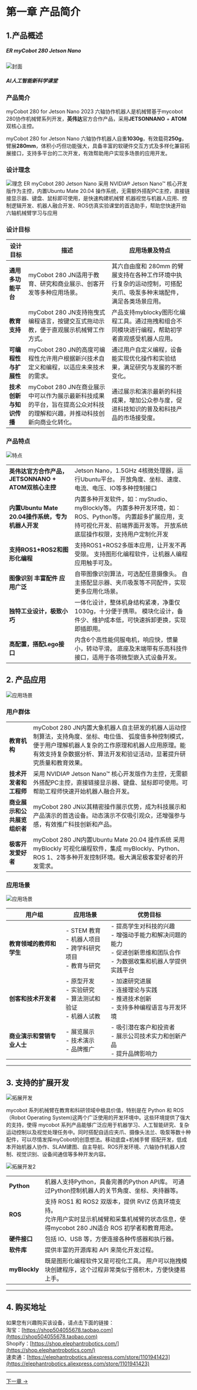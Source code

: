 # 第一章 产品简介
## 1.产品概述

##### ER myCobot 280 Jetson Nano

![封面](../../resource/1-ProductInformation/1.ProductIntroduction/280JNtu.png)
##### AI人工智能新科学课堂

### 产品简介

myCobot 280 for Jetson Nano 2023 六轴协作机器人是机械臂基于mycobot 280协作机械臂系列开发，**英伟达**官方合作产品，采用**JETSONNANO** + **ATOM**双核心主控。

myCobot 280 for Jetson Nano 六轴协作机器人自重**1030g**，有效载荷**250g**，臂展**280mm**，体积小巧但功能强大，具备丰富的软硬件交互方式及多样化兼容拓展接口，支持多平台的二次开发，有效帮助用户实现多场景的应用开发。

### 设计理念
![理念](../../resource/1-ProductInformation/1.ProductIntroduction/DualScreen.jpg)
ER myCobot 280 Jetson Nano 采用 NVIDIA® Jetson Nano™ 核心开发版作为主控，内置Ubuntu Mate 20.04 操作系统，无需额外搭配PC主控，直接链接显示器、键盘、鼠标即可使用，是快速构建机械臂 机器视觉与机器人应用、控制逻辑开发、机器人融合开发、ROS仿真实验课堂的首选助手，帮助您快速开始六轴机械臂学习与应用

### 设计目标

| 设计目标               | 描述                                                         | 应用场景及特点                                               |
| ---------------------- | ------------------------------------------------------------ | ------------------------------------------------------------ |
| **通用多功能平台**     | myCobot 280 JN适用于教育、研究和商业展示、创客开发等多种应用场景。 | 其六自由度和 280mm 的臂展支持在各种工作环境中执行复杂的运动控制，可搭配夹爪、吸泵多种末端配件，满足各类场景应用。 |
| **教育支持**           | myCobot 280 JN支持拖曳式编程语言，按键交互式拖动示教，便于直观展示机械臂工作方式。 | 产品支持myblocky图形化编程工具。通过拖拽和组合不同模块进行编程，帮助初学者直观感受机器人应用。 |
| **可编程性与扩展性**   | myCobot 280 JN的高度可编程性允许用户根据新兴技术自定义和编程，以适应未来技术的需求。 | 通过用户自定义编程，设备能实现优化操作和实验结果，满足研究与发展的不断变化。 |
| **技术创新与知识传播** | myCobot 280 JN在商业展示中可以作为展示最新科技成果的平台，旨在提高公众对科技的理解和兴趣，并推动科技创新向商业化转化。 | 通过展示和演示最新的科技成果，增加公众参与度，促进科技知识的普及和科技产品的市场接受度。 |

### 产品特点

![特点](../../resource/1-ProductInformation/1.ProductIntroduction/feature.png)

|                                                     |                                                              |
| --------------------------------------------------- | ------------------------------------------------------------ |
| **英伟达官方合作产品，JETSONNANO + ATOM双核心主控** | Jetson Nano，1.5GHz 4核微处理器，运行Ubuntu平台。 开放角度、坐标、速度、电流、电压、IO等多种控制接口 |
| **内置Ubuntu Mate 20.04操作系统，专为机器人开发**   | 内置多种开发软件，如：myStudio、myBlockly等。 内置多种开发环境，如：ROS、Python等。 内置超多扩展应用，支持可视化开发、前端界面开发等。 开放系统底层操作权限，支持用户定制化开发 |
| **支持ROS1+ROS2和图形化编程**                       | 支持ROS1+ROS2多版本应用，让开发不再受限。 支持图形化编程软件，让机器人编程应用触手可及。 |
| **图像识别 丰富配件 应用广泛**                      | 自带图像识别算法，可选配任意摄像头。 自主搭配显示器、夹爪吸泵等不同配件，实现更多应用化场景。 |
| **独特工业设计，极致小巧**                          | 一体化设计，整体机身结构紧凑，净重仅1030g，十分便于携带。 模块化设计，备件少、维护成本低，可快速拆卸更换，实现即插即用。 |
| **高配置，搭配Lego接口**                            | 内含6个高性能伺服电机，响应快，惯量小，转动平滑。 底座及末端带有乐高科技件接口，适用于各项微型嵌入式设备开发。 |



## 2. 产品应用

![应用场景](../../resource/1-ProductInformation/1.ProductIntroduction/ApplicationScenario.png)
### 用户群体

|                              |                                                              |
| ---------------------------- | ------------------------------------------------------------ |
| **教育机构**                 | myCobot 280 JN内置大象机器人自主研发的机器人运动控制算法，支持角度、坐标、电位值、 弧度值多种控制模式，便于⽤户理解机器人复杂的工作原理和机器⼈应用原理。能有效支持复杂数据分析、算法开发和验证活动，显著提升研究质量和教育效果。 |
| **技术开发者和工程师**       | 采用 NVIDIA® Jetson Nano™ 核心开发版作为主控，无需额外搭配PC主控，直接链接显示器、键盘、鼠标即可使用。可帮助工程师快速开始机器人融合开发。 |
| **商业展示和公共展览组织者** | myCobot 280 JN以其精密操作展示优势，成为科技展示和产品演示的首选设备。动态演示不仅吸引观众，还增强参与感，有效推广科技创新和产品。 |
| **极客开发爱好者**           | myCobot 280 JN内置Ubuntu Mate 20.04 操作系统 采用 myBlockly 可视化编程软件，集成 myBlockly、Python、ROS 1、2等多种开发控制环境。极大满足极客爱好者的开发需求。 |


### 应用场景
![应用场景](../../resource/1-ProductInformation/1.ProductIntroduction/Application.png)

| **用户组**                 | **应用场景**                                                 | **优势目标**                                                 |
| -------------------------- | ------------------------------------------------------------ | ------------------------------------------------------------ |
| **教育领域的教师和学生**   | - STEM 教育<br>- 机器人项目<br>- 跨学科研究项目<br>- 教育与研究 | - 提高学生对科技的兴趣<br>- 增强动手能力和解决问题的能力<br>- 促进创新思维和团队合作<br>- 为数据收集和机器人学提供实践平台 |
| **创客和技术开发者**       | - 原型开发<br>- 实验研究<br>- 算法测试和验证<br>- 机器人试教 | - 加速研究进展<br>- 连接理论与实践<br>- 推进技术创新<br>- 支持多种编程语言与开发环境 |
| **商业演示和营销专业人士** | - 展览展示<br>- 技术演示<br>- 品牌推广                       | - 吸引潜在客户和投资者<br>- 展示公司技术实力和创新产品<br>- 提升品牌影响力 |

---

## 3. 支持的扩展开发
![拓展开发](../../resource/1-ProductInformation/1.ProductIntroduction/expand.PNG)

mycobot 系列机械臂在教育和科研领域中极具价值，特别是在 Python 和 ROS（Robot Operating System)这两个广泛使用的开发环境中。这些环境提供了强大的支持，使得 mycobot  系列产品能够广泛应用于机器学习、人工智能研究、复杂运动控制以及视觉处理任务中。同时搭配自适应夹爪、摄像头法兰、吸泵等数十种配件，可以尽情发挥myCobot的创意想法。移动底盘+机械手臂 搭配开发，低成本开始机器人协作、SLAM建图、自主导航、ROS开发环境、六轴协作机器人控制、视觉识别、设备间通信等多种开发内容。

![拓展开发2](../../resource/1-ProductInformation/1.ProductIntroduction/agv.png)

|   |  |
| ------------------------------------------------------------ | ------------------------------------------------------------ |
| **Python**                                                   | 机器人支持Python，具备完善的Python API库。 可通过Python控制机器人的关节角度、坐标、夹持器等。 |
| **ROS**                                                      | 支持 ROS1 和 ROS2 双版本，提供 RVIZ 仿真环境支持。<br>允许用户实时显示机械臂和采集机械臂的状态信息，使得mycobot 280 JN适合 ROS 初学者和教育用途。 |
| **硬件接口**                                                 | 包括 IO、USB 等，方便连接各种传感器和执行器。              |
| **软件库**                                                   | 提供丰富的开源库和 API 来简化开发过程。                    |
| **myBlockly** | 既是图形化编程软件又是可视化工具。 用户可以拖拽模块创建程序，这个过程非常类似于搭积木，方便快捷易上手。 |

---


## 4. 购买地址

如果您有兴趣购买该设备，请点击下面的链接：  
淘宝：[https://shop504055678.taobao.com](https://shop504055678.taobao.com)  
Shopify：[https://shop.elephantrobotics.com/](https://shop.elephantrobotics.com/)  
速卖通：[https://elephantrobotics.aliexpress.com/store/1101941423](https://elephantrobotics.aliexpress.com/store/1101941423)

---

[下一章 →](../2.ProductParameter/2-ProductParameters.md)